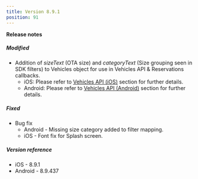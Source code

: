 ```yaml
---
title: Version 8.9.1
position: 91
---
```


**Release notes**  

##### Modified
* Addition of _sizeText_ (OTA size) and _categoryText_ (Size grouping seen in SDK filters) to Vehicles object for use in Vehicles API & Reservations callbacks.
    * iOS: Please refer to <a href="https://cartrawler.github.io/#section_iosgetVehicles" target="_blank">Vehicles API (iOS)</a> section for further details.
    * Android: Please refer to <a href="https://cartrawler.github.io/#section_androidgetVehicles" target="_blank">Vehicles API (Android)</a> section for further details.

##### Fixed
* Bug fix
    * Android - Missing size category added to filter mapping.
    * iOS - Font fix for Splash screen.

##### Version reference 
* iOS - 8.9.1
* Android - 8.9.437
